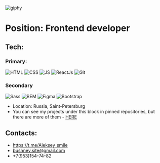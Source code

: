 ![giphy](https://c.tenor.com/8tr_CU6730MAAAAC/web-dev-website-development.gif)


# Position: Frontend developer

## Tech:

### Primary: 
![HTML](https://img.shields.io/badge/-HTML-454443?style=for-the-badge&logo=html5)
![CSS](https://img.shields.io/badge/-CSS-454443?style=for-the-badge&logo=css3)
![JS](https://img.shields.io/badge/-JS-454443?style=for-the-badge&logo=javascript)
![ReactJs](https://img.shields.io/badge/-ReactJs-454443?style=for-the-badge&logo=React)
![Git](https://img.shields.io/badge/-git-454443?style=for-the-badge&logo=git)

### Secondary
![Sass](https://img.shields.io/badge/-Sass-454443?style=for-the-badge&logo=sass)
![BEM](https://img.shields.io/badge/-bem-454443?style=for-the-badge&logo=BEM)
![Figma](https://img.shields.io/badge/-figma-454443?style=for-the-badge&logo=figma)
![Bootstrap](https://img.shields.io/badge/-Bootstrap-454443?style=for-the-badge&logo=bootstrap)


 * Location: Russia, Saint-Petersburg
 * You can see my projects under this block in pinned repositories, but there are more of them - [HERE](https://github.com/rgm-b?tab=repositories)

## Contacts:
- https://t.me/Aleksey_smile
- bushnev.site@gmail.com
- +7(953)154-74-82